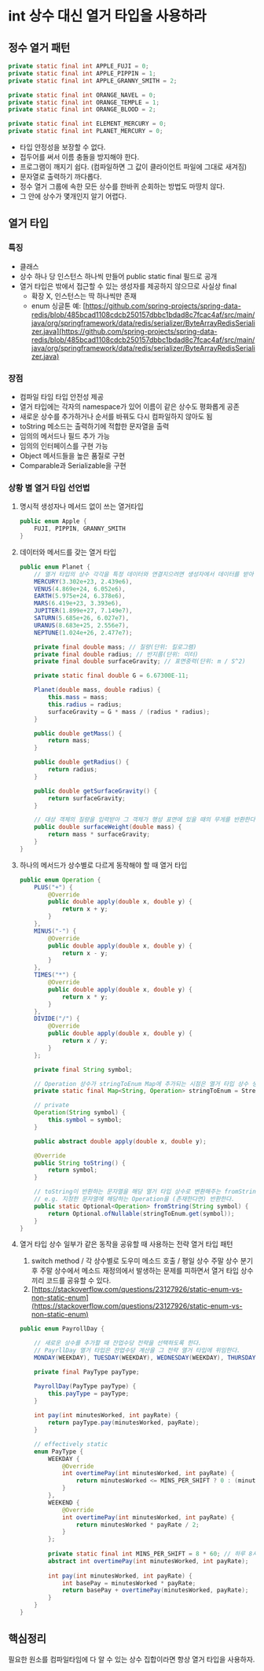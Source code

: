 # int 상수 대신 열거 타입을 사용하라

## 정수 열거 패턴

```java
private static final int APPLE_FUJI = 0;
private static final int APPLE_PIPPIN = 1;
private static final int APPLE_GRANNY_SMITH = 2;

private static final int ORANGE_NAVEL = 0;
private static final int ORANGE_TEMPLE = 1;
private static final int ORANGE_BLOOD = 2;

private static final int ELEMENT_MERCURY = 0;
private static final int PLANET_MERCURY = 0;
```

- 타입 안정성을 보장할 수 없다.
- 접두어를 써서 이름 충돌을 방지해야 한다.
- 프로그램이 깨지기 쉽다. (컴파일하면 그 값이 클라이언트 파일에 그대로 새겨짐)
- 문자열로 출력하기 까다롭다.
- 정수 열거 그룹에 속한 모든 상수를 한바퀴 순회하는 방법도 마땅치 않다.
- 그 안에 상수가 몇개인지 알기 어렵다.

## 열거 타입

### **특징**

- 클래스
- 상수 하나 당 인스턴스 하나씩 만들어 public static final 필드로 공개
- 열거 타입은 밖에서 접근할 수 있는 생성자를 제공하지 않으므로 사실상 final
    - 확장 X, 인스턴스는 딱 하나씩만 존재
    - enum 싱글톤 예: [https://github.com/spring-projects/spring-data-redis/blob/485bcad1108cdcb250157dbbc1bdad8c7fcac4af/src/main/java/org/springframework/data/redis/serializer/ByteArrayRedisSerializer.java](https://github.com/spring-projects/spring-data-redis/blob/485bcad1108cdcb250157dbbc1bdad8c7fcac4af/src/main/java/org/springframework/data/redis/serializer/ByteArrayRedisSerializer.java)

### **장점**

- 컴파일 타임 타입 안전성 제공
- 열거 타입에는 각자의 namespace가 있어 이름이 같은 상수도 평화롭게 공존
- 새로운 상수를 추가하거나 순서를 바꿔도 다시 컴파일하지 않아도 됨
- toString 메소드는 출력하기에 적합한 문자열을 출력
- 임의의 메서드나 필드 추가 가능
- 임의의 인터페이스를 구현 가능
- Object 메서드들을 높은 품질로 구현
- Comparable과 Serializable을 구현

### **상황 별 열거 타입 선언법**

1. 명시적 생성자나 메서드 없이 쓰는 열거타입

    ```java
    public enum Apple {
        FUJI, PIPPIN, GRANNY_SMITH
    }
    ```

1. 데이터와 메서드를 갖는 열거 타입

    ```java
    public enum Planet {
        // 열거 타입의 상수 각각을 특정 데이터와 연결지으려면 생성자에서 데이터를 받아 인스턴스 필드에 저장하면 된다.
        MERCURY(3.302e+23, 2.439e6),
        VENUS(4.869e+24, 6.052e6),
        EARTH(5.975e+24, 6.378e6),
        MARS(6.419e+23, 3.393e6),
        JUPITER(1.899e+27, 7.149e7),
        SATURN(5.685e+26, 6.027e7),
        URANUS(8.683e+25, 2.556e7),
        NEPTUNE(1.024e+26, 2.477e7);
    
        private final double mass; // 질량(단위: 킬로그램)
        private final double radius; // 반지름(단위: 미터)
        private final double surfaceGravity; // 표면중력(단위: m / S^2)
    
        private static final double G = 6.67300E-11;
    
        Planet(double mass, double radius) {
            this.mass = mass;
            this.radius = radius;
            surfaceGravity = G * mass / (radius * radius);
        }
    
        public double getMass() {
            return mass;
        }
    
        public double getRadius() {
            return radius;
        }
    
        public double getSurfaceGravity() {
            return surfaceGravity;
        }
    
        // 대상 객체의 질량을 입력받아 그 객체가 행성 표면에 있을 때의 무게를 반환한다.
        public double surfaceWeight(double mass) {
            return mass * surfaceGravity;
        }
    }
    ```

1. 하나의 메서드가 상수별로 다르게 동작해야 할 때 열거 타입

    ```java
    public enum Operation {
        PLUS("+") {
            @Override
            public double apply(double x, double y) {
                return x + y;
            }
        },
        MINUS("-") {
            @Override
            public double apply(double x, double y) {
                return x - y;
            }
        },
        TIMES("*") {
            @Override
            public double apply(double x, double y) {
                return x * y;
            }
        },
        DIVIDE("/") {
            @Override
            public double apply(double x, double y) {
                return x / y;
            }
        };
    
        private final String symbol;
    
        // Operation 상수가 stringToEnum Map에 추가되는 시점은 열거 타입 상수 생성 후 정적 필드가 초기화 될 때다.
        private static final Map<String, Operation> stringToEnum = Stream.of(values()).collect(toMap(Object::toString, e -> e));
    
        // private
        Operation(String symbol) {
            this.symbol = symbol;
        }
    
        public abstract double apply(double x, double y);
    
        @Override
        public String toString() {
            return symbol;
        }
    
        // toString이 반환하는 문자열을 해당 열거 타입 상수로 변환해주는 fromString 메서드도 함꼐 제공하는 걸 고려해보자
        // e.g. 지정한 문자열에 해당하는 Operation을 (존재한다면) 반환한다.
        public static Optional<Operation> fromString(String symbol) {
            return Optional.ofNullable(stringToEnum.get(symbol));
        }
    }
    ```

1. 열거 타입 상수 일부가 같은 동작을 공유할 때 사용하는 전략 열거 타입 패턴
    1. switch method / 각 상수별로 도우미 메소드 호출 / 평일 상수 주말 상수 분기 후 주말 상수에서 메소드 재정의에서 발생하는 문제를 피하면서 열거 타입 상수끼리 코드를 공유할 수 있다.
    2. [https://stackoverflow.com/questions/23127926/static-enum-vs-non-static-enum](https://stackoverflow.com/questions/23127926/static-enum-vs-non-static-enum)

    ```java
    public enum PayrollDay {
    
        // 새로운 상수를 추가할 때 잔업수당 전략을 선택하도록 한다.
        // PayrllDay 열거 타입은 잔업수당 계산을 그 전략 열거 타입에 위임한다.
        MONDAY(WEEKDAY), TUESDAY(WEEKDAY), WEDNESDAY(WEEKDAY), THURSDAY(WEEKDAY), FRIDAY(WEEKDAY), SATURDAY(WEEKEND), SUNDAY(WEEKEND);
    
        private final PayType payType;
    
        PayrollDay(PayType payType) {
            this.payType = payType;
        }
        
        int pay(int minutesWorked, int payRate) {
            return payType.pay(minutesWorked, payRate);
        }
    
        // effectively static
        enum PayType {
            WEEKDAY {
                @Override
                int overtimePay(int minutesWorked, int payRate) {
                    return minutesWorked <= MINS_PER_SHIFT ? 0 : (minutesWorked - MINS_PER_SHIFT) * payRate / 2;
                }
            },
            WEEKEND {
                @Override
                int overtimePay(int minutesWorked, int payRate) {
                    return minutesWorked * payRate / 2;
                }
            };
            
            private static final int MINS_PER_SHIFT = 8 * 60; // 하루 8시간
            abstract int overtimePay(int minutesWorked, int payRate);
            
            int pay(int minutesWorked, int payRate) {
                int basePay = minutesWorked * payRate;
                return basePay + overtimePay(minutesWorked, payRate);
            }
        }
    }
    ```

## 핵심정리

필요한 원소를 컴파일타임에 다 알 수 있는 상수 집합이라면 항상 열거 타입을 사용하자.
